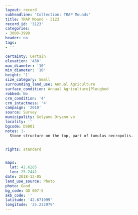 ```yaml
---
layout: record
subheadline: 'Collection: TRAP Mounds'
title: TRAP Mound - 3123
record_id: '3123'
categories:
- 3000-3999
header: no
tags:
- ''

certainty: Certain
elevation: '430'
max_diameter: '10'
min_diameter: '10'
height: '1'
size_category: Small
surrounding_land_use: Annual Agriculture
surface_condition: Annual Agriculture|Ploughed
robbed: No
crm_condition: '4'
crm_intactness: '4'
campaign: '2010'
source: Survey
municipality: Golyamo Dryano vo
locality: ''
bgcode: DS001
notes: |-
  Stone structure on the top, part of tumulus necropolis.


rights: standard


maps:
  lat: 42.6285
  lon: 25.2442
date: 2018-12-05
land_use_source: Photo
photo: Good
bg_code: GD 007-5
akb_code: ''
latitude: '42.671999'
longitude: '25.232979'
---
```

